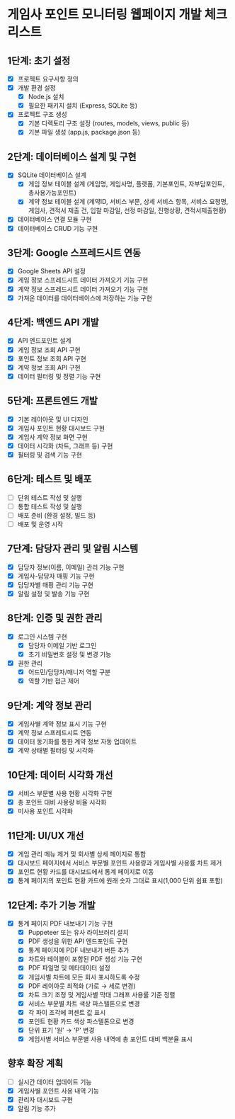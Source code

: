 # 게임사 포인트 모니터링 웹페이지 개발 체크리스트

## 1단계: 초기 설정
- [x] 프로젝트 요구사항 정의
- [x] 개발 환경 설정
  - [x] Node.js 설치
  - [x] 필요한 패키지 설치 (Express, SQLite 등)
- [x] 프로젝트 구조 생성
  - [x] 기본 디렉토리 구조 설정 (routes, models, views, public 등)
  - [x] 기본 파일 생성 (app.js, package.json 등)

## 2단계: 데이터베이스 설계 및 구현
- [x] SQLite 데이터베이스 설계
  - [x] 게임 정보 테이블 설계 (게임명, 게임사명, 플랫폼, 기본포인트, 자부담포인트, 총사용가능포인트)
  - [x] 계약 정보 테이블 설계 (계약ID, 서비스 부문, 상세 서비스 항목, 서비스 요청명, 게임사, 견적서 제출 건, 입찰 마감일, 선정 마감일, 진행상황, 견적서제출현황)
- [x] 데이터베이스 연결 모듈 구현
- [x] 데이터베이스 CRUD 기능 구현

## 3단계: Google 스프레드시트 연동
- [x] Google Sheets API 설정
- [x] 게임 정보 스프레드시트 데이터 가져오기 기능 구현
- [x] 계약 정보 스프레드시트 데이터 가져오기 기능 구현
- [x] 가져온 데이터를 데이터베이스에 저장하는 기능 구현

## 4단계: 백엔드 API 개발
- [x] API 엔드포인트 설계
- [x] 게임 정보 조회 API 구현
- [x] 포인트 정보 조회 API 구현
- [x] 계약 정보 조회 API 구현
- [x] 데이터 필터링 및 정렬 기능 구현

## 5단계: 프론트엔드 개발
- [x] 기본 레이아웃 및 UI 디자인
- [x] 게임사 포인트 현황 대시보드 구현
- [x] 게임사 계약 정보 화면 구현
- [x] 데이터 시각화 (차트, 그래프 등) 구현
- [x] 필터링 및 검색 기능 구현

## 6단계: 테스트 및 배포
- [ ] 단위 테스트 작성 및 실행
- [ ] 통합 테스트 작성 및 실행
- [ ] 배포 준비 (환경 설정, 빌드 등)
- [ ] 배포 및 운영 시작

## 7단계: 담당자 관리 및 알림 시스템
- [x] 담당자 정보(이름, 이메일) 관리 기능 구현
- [x] 게임사-담당자 매핑 기능 구현
- [x] 담당자별 매핑 관리 기능 구현
- [x] 알림 설정 및 발송 기능 구현

## 8단계: 인증 및 권한 관리
- [x] 로그인 시스템 구현
  - [x] 담당자 이메일 기반 로그인
  - [x] 초기 비밀번호 설정 및 변경 기능
- [x] 권한 관리
  - [x] 어드민/담당자/매니저 역할 구분
  - [x] 역할 기반 접근 제어

## 9단계: 계약 정보 관리
- [x] 게임사별 계약 정보 표시 기능 구현
- [x] 계약 정보 스프레드시트 연동
- [x] 데이터 동기화를 통한 계약 정보 자동 업데이트
- [x] 계약 상태별 필터링 및 시각화

## 10단계: 데이터 시각화 개선
- [x] 서비스 부문별 사용 현황 시각화 구현
- [x] 총 포인트 대비 사용량 비율 시각화
- [x] 미사용 포인트 시각화

## 11단계: UI/UX 개선
- [x] 게임 관리 메뉴 제거 및 회사별 상세 페이지로 통합
- [x] 대시보드 페이지에서 서비스 부문별 포인트 사용량과 게임사별 사용률 차트 제거
- [x] 포인트 현황 카드를 대시보드에서 통계 페이지로 이동
- [x] 통계 페이지의 포인트 현황 카드에 원래 숫자 그대로 표시(1,000 단위 쉼표 포함)

## 12단계: 추가 기능 개발
- [x] 통계 페이지 PDF 내보내기 기능 구현
  - [x] Puppeteer 또는 유사 라이브러리 설치
  - [x] PDF 생성을 위한 API 엔드포인트 구현
  - [x] 통계 페이지에 PDF 내보내기 버튼 추가
  - [x] 차트와 테이블이 포함된 PDF 생성 기능 구현
  - [x] PDF 파일명 및 메타데이터 설정
  - [x] 게임사별 차트에 모든 회사 표시하도록 수정
  - [x] PDF 레이아웃 최적화 (가로 → 세로 변경)
  - [x] 차트 크기 조정 및 게임사별 막대 그래프 사용률 기준 정렬
  - [x] 서비스 부문별 차트 색상 파스텔톤으로 변경
  - [x] 각 파이 조각에 퍼센트 값 표시
  - [x] 포인트 현황 카드 색상 파스텔톤으로 변경
  - [x] 단위 표기 '원' → 'P' 변경
  - [x] 게임사별 서비스 부문별 사용 내역에 총 포인트 대비 백분율 표시

## 향후 확장 계획
- [ ] 실시간 데이터 업데이트 기능
- [x] 게임사별 포인트 사용 내역 기능
- [x] 관리자 대시보드 구현
- [x] 알림 기능 추가 
